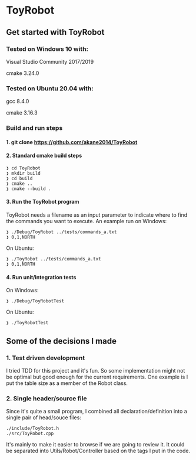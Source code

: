 # ToyRobot

## Get started with ToyRobot

### Tested on Windows 10 with:

Visual Studio Community 2017/2019

cmake 3.24.0

### Tested on Ubuntu 20.04 with:

gcc 8.4.0

cmake 3.16.3

### Build and run steps

#### 1. git clone https://github.com/akane2014/ToyRobot

#### 2. Standard cmake build steps

```
❯ cd ToyRobot
❯ mkdir build
❯ cd build
❯ cmake ..
❯ cmake --build .
```

#### 3. Run the ToyRobot program

ToyRobot needs a filename as an input parameter to indicate where to find the commands you want to execute.
An example run on Windows:
```
❯ ./Debug/ToyRobot ../tests/commands_a.txt
❯ 0,1,NORTH
```
On Ubuntu:
```
❯ ./ToyRobot ../tests/commands_a.txt
❯ 0,1,NORTH
```

#### 4. Run unit/integration tests

On Windows:
```
❯ ./Debug/ToyRobotTest
```

On Ubuntu:
```
❯ ./ToyRobotTest
```

## Some of the decisions I made

### 1. Test driven development

I tried TDD for this project and it's fun. So some implementation might not be optimal but good enough for the current requirements. One example is I put the table size as a member of the Robot class.

### 2. Single header/source file

Since it's quite a small program, I combined all declaration/definition into a single pair of head/souce files:
```
./include/ToyRobot.h
./src/ToyRobot.cpp
```
It's mainly to make it easier to browse if we are going to review it. It could be separated into Utils/Robot/Controller based on the tags I put in the code.
